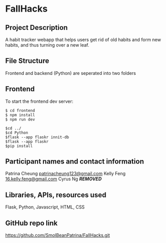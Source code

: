# FallHacks
## Project Description
A habit tracker webapp that helps users get rid of old habits and form new habits, and thus turning over a new leaf.
## File Structure
Frontend and backend (Python) are seperated into two folders
## Frontend
To start the frontend dev server:
```
$ cd frontend
$ npm install
$ npm run dev

$cd ../
$cd Python
$flask --app flaskr innit-db
$flask --app flaskr 
$pip install 
```
## Participant names and contact information
Patrina Cheung patrinacheung123@gmail.com
Kelly Feng 16.kelly.feng@gmail.com
Cyrus Ng ***REMOVED***

## Libraries, APIs, resources used
Flask, Python, Javascript, HTML, CSS

## GitHub repo link
https://github.com/SmolBeanPatrina/FallHacks.git